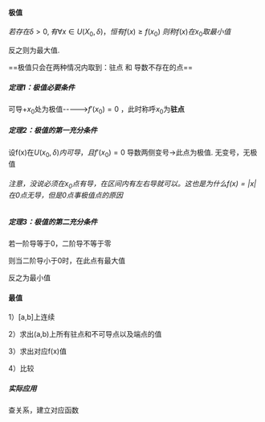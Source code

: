 #### 极值

$若存在 \delta>0,有\forall x \in U(X_{0},\delta)，恒有f(x)\geq f(x_{0})$
$则称f(x)在x_{0}取最小值$

反之则为最大值.

==极值只会在两种情况内取到：驻点 和 导数不存在的点==
##### 定理1：极值必要条件
可导+$x_{0}$处为极值----->$f'(x_{0})=0$
，此时称呼$x_{0}$为**驻点**

##### 定理2：极值的第一充分条件
设f(x)在$U(x_{0},\delta)内可导，且f'(x_{0})=0$
导数两侧变号->此点为极值.
无变号，无极值
###### 注意，没说必须在$x_{0}$点有导，在区间内有左右导就可以。这也是为什么$f(x)=|x|$在0点无导，但是0点事极值点的原因

##### 定理3：极值的第二充分条件

若一阶导等于0，二阶导不等于零

则当二阶导小于0时，在此点有最大值

反之为最小值

#### 最值

1）[a,b]上连续

2）求出(a,b)上所有驻点和不可导点以及端点的值

3）求出对应f(x)值

4）比较


##### 实际应用
查关系，建立对应函数
